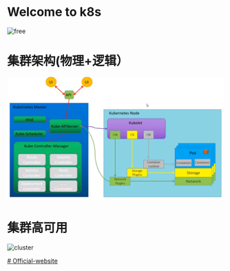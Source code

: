 # Welcome to k8s
![free](https://p3-sign.toutiaoimg.com/tos-cn-i-qvj2lq49k0/dd05af2377a94127b4bdf9dd31e70929~noop.image?_iz=58558&from=article.pc_detail&x-expires=1677638272&x-signature=HnjacwT5vK8NkO1EigZ7Qy9jkks%3D) 
# 集群架构(物理+逻辑）
![k8s](pic/k8s.png)  
# 集群高可用
![cluster](https://d33wubrfki0l68.cloudfront.net/d1411cded83856552f37911eb4522d9887ca4e83/b94b2/images/kubeadm/kubeadm-ha-topology-stacked-etcd.svg)  

[# Official-website](https://kubernetes.io/zh-cn/docs/setup/production-environment/tools/kubeadm/ha-topology/)



